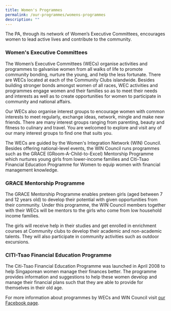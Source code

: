 ```yaml
---
title: Women's Programmes
permalink: /our-programmes/womens-programmes
description: ""
---
```

The PA, through its network of Women’s Executive Committees, encourages women to lead active lives and contribute to the community.

### Women's Executive Committees
The Women’s Executive Committees (WECs) organise activities and programmes to galvanise women from all walks of life to promote community bonding, nurture the young, and help the less fortunate. There are WECs located at each of the Community Clubs islandwide. Besides building stronger bonds amongst women of all races, WEC activities and programmes engage women and their families so as to meet their needs and interests as well as to create opportunities for women to participate in community and national affairs.

Our WECs also organise interest groups to encourage women with common interests to meet regularly, exchange ideas, network, mingle and make new friends. There are many interest groups ranging from parenting, beauty and fitness to culinary and travel. You are welcomed to explore and visit any of our many interest groups to find one that suits you.

The WECs are guided by the Women's Integration Network (WIN) Council. Besides offering national-level events, the WIN Council runs programmes such as the GRACE (GRoom-A-Child-to-Excel) Mentorship Programme which nurtures young girls from lower-income families and Citi-Tsao Financial Education Programme for Women to equip women with financial management knowledge.

### GRACE Mentorship Programme
The GRACE Mentorship Programme enables preteen girls (aged between 7 and 12 years old) to develop their potential with given opportunities from their community. Under this programme, the WIN Council members together with their WECs will be mentors to the girls who come from low household income families.

The girls will receive help in their studies and get enrolled in enrichment courses at Community clubs to develop their academic and non-academic talents. They will also participate in community activities such as outdoor excursions.


### CITI-Tsao Financial Education Programme
The Citi-Tsao Financial Education Programme was launched in April 2008 to help Singaporean women manage their finances better. The programme provides information and suggestions to help these women develop and manage their financial plans such that they are able to provide for themselves in their old age.

For more information about programmes by WECs and WIN Council visit [our Facebook page](https://www.facebook.com/PAWIN.sg/).